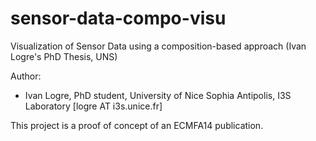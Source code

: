 sensor-data-compo-visu
======================

Visualization of Sensor Data using a composition-based approach (Ivan Logre's PhD Thesis, UNS) 

Author:
  - Ivan Logre, PhD student, University of Nice Sophia Antipolis, I3S Laboratory [logre AT i3s.unice.fr] 

This project is a proof of concept of an ECMFA14 publication.
